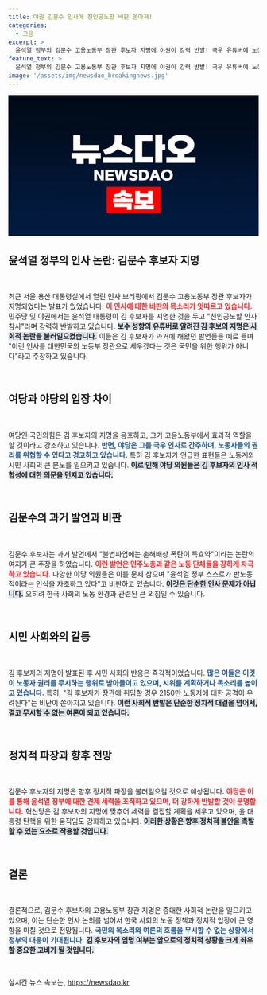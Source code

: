 ```yaml
---
title: 야권 김문수 인사에 천인공노할 비판 쏟아져!
categories:
  - 고용
excerpt: >
  윤석열 정부의 김문수 고용노동부 장관 후보자 지명에 야권이 강력 반발! 극우 유튜버에 노동부를 넘긴다는 비판과 함께 노동자들의 반발이 거세다. 무슨 일이 벌어지고 있는지 클릭해 확인하세요!
feature_text: >
  윤석열 정부의 김문수 고용노동부 장관 후보자 지명에 야권이 강력 반발! 극우 유튜버에 노동부를 넘긴다는 비판과 함께 노동자들의 반발이 거세다. 무슨 일이 벌어지고 있는지 클릭해 확인하세요!
image: '/assets/img/newsdao_breakingnews.jpg'
---
```


<p><img src="/assets/img/newsdao_breakingnews.jpg" alt="bookingtag 속보" /></p>

<h2 data-ke-size="size26">윤석열 정부의 인사 논란: 김문수 후보자 지명</h2>

<p data-ke-size="size16">&nbsp;</p>

<p data-ke-size="size16">최근 서울 용산 대통령실에서 열린 인사 브리핑에서 김문수 고용노동부 장관 후보자가 지명되었다는 발표가 있었습니다. <b><span style="color: #ee2323;">이 인사에 대한 비판의 목소리가 잇따르고 있습니다.</span></b> 민주당 및 야권에서는 윤석열 대통령이 김 후보자를 지명한 것을 두고 "천인공노할 인사 참사"라며 강력히 반발하고 있습니다. <b><span style="background-color: #21538527;">보수 성향의 유튜버로 알려진 김 후보의 지명은 사회적 논란을 불러일으켰습니다.</span></b> 이들은 김 후보자가 과거에 해왔던 발언들을 예로 들며 "이런 인사를 대한민국의 노동부 장관으로 세우겠다는 것은 국민을 위한 행위가 아니다"라고 주장하고 있습니다.</p>

<p data-ke-size="size16">&nbsp;</p>

<h2 data-ke-size="size26">여당과 야당의 입장 차이</h2>

<p data-ke-size="size16">&nbsp;</p>

<p data-ke-size="size16">여당인 국민의힘은 김 후보자의 지명을 옹호하고, 그가 고용노동부에서 효과적 역할을 할 것이라고 강조하고 있습니다. <b><span style="color: #1a5490;">반면, 야당은 그를 극우 인사로 간주하며, 노동자들의 권리를 위협할 수 있다고 경고하고 있습니다.</span></b> 특히 김 후보자가 언급한 표현들은 노동계와 시민 사회의 큰 분노를 일으키고 있습니다. <b><span style="background-color: #21538527;">이로 인해 야당 의원들은 김 후보자의 인사 적합성에 대한 의문을 던지고 있습니다.</span></b></p>

<p data-ke-size="size16">&nbsp;</p>

<h2 data-ke-size="size26">김문수의 과거 발언과 비판</h2>

<p data-ke-size="size16">&nbsp;</p>

<p data-ke-size="size16">김문수 후보자는 과거 발언에서 "불법파업에는 손해배상 폭탄이 특효약"이라는 논란의 여지가 큰 주장을 하였습니다. <b><span style="color: #ee2323;">이런 발언은 민주노총과 같은 노동 단체들을 강하게 자극하고 있습니다.</span></b> 다양한 야당 의원들은 이를 문제 삼으며 "윤석열 정부 스스로가 반노동적이라는 인식을 자초하고 있다"고 비판하고 있습니다. <b><span style="background-color: #21538527;">이것은 단순한 인사 문제가 아닙니다.</span></b> 오히려 한국 사회의 노동 환경과 관련된 큰 외침일 수 있습니다.</p>

<p data-ke-size="size16">&nbsp;</p>

<h2 data-ke-size="size26">시민 사회와의 갈등</h2>

<p data-ke-size="size16">&nbsp;</p>

<p data-ke-size="size16">김 후보자의 지명이 발표된 후 시민 사회의 반응은 즉각적이었습니다. <b><span style="color: #1a5490;">많은 이들은 이것이 노동자 권리를 무시하는 행위로 받아들이고 있으며, 시위를 계획하거나 목소리를 높이고 있습니다.</span></b> 특히, "김 후보자가 장관에 취임할 경우 2150만 노동자에 대한 공격이 우려된다"는 비난이 쏟아지고 있습니다. <b><span style="background-color: #21538527;">이런 사회적 반발은 단순한 정치적 대결을 넘어서, 결코 무시할 수 없는 여론이 되고 있습니다.</span></b></p>

<p data-ke-size="size16">&nbsp;</p>

<h2 data-ke-size="size26">정치적 파장과 향후 전망</h2>

<p data-ke-size="size16">&nbsp;</p>

<p data-ke-size="size16">김문수 후보자의 지명은 향후 정치적 파장을 불러일으킬 것으로 예상됩니다. <b><span style="color: #ee2323;">야당은 이를 통해 윤석열 정부에 대한 견제 세력을 조직하고 있으며, 더 강하게 반발할 것이 분명합니다.</span></b> 혁신당은 김 후보자의 지명에 맞추어 세력을 결집할 계획을 세우고 있으며, 윤 대통령 탄핵을 위한 움직임도 강화하고 있습니다. <b><span style="background-color: #21538527;">이러한 상황은 향후 정치적 불안을 촉발할 수 있는 요소로 작용할 것입니다.</span></b></p>

<p data-ke-size="size16">&nbsp;</p>

<h2 data-ke-size="size26">결론</h2>

<p data-ke-size="size16">&nbsp;</p>

<p data-ke-size="size16">결론적으로, 김문수 후보자의 고용노동부 장관 지명은 중대한 사회적 논란을 일으키고 있으며, 이는 단순한 인사 논의를 넘어서 한국 사회의 노동 정책과 정치적 입장에 큰 영향을 미칠 것으로 전망됩니다. <b><span style="color: #1a5490;">국민의 목소리와 여론의 흐름을 무시할 수 없는 상황에서 정부의 대응이 기대됩니다.</span></b> <b><span style="background-color: #21538527;">김 후보자의 임명 여부는 앞으로의 정치적 상황을 크게 좌우할 중요한 고비가 될 것입니다.</span></b></p>

<p data-ke-size="size16">&nbsp;</p>
실시간 뉴스 속보는, <a href="https://newsdao.kr" rel="dofollow">https://newsdao.kr</a>


